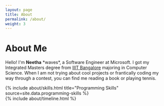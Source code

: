 ```yaml
---
layout: page
title: About
permalink: /about/
weight: 3
---
```


# **About Me**

Hello! I'm **Neetha**  \*waves\*, a Software Engineer at Microsoft. I got my Integrated Masters degree from <a href = "https://www.iiitb.ac.in/">IIIT Bangalore</a> majoring in Computer Science. When I am not trying about cool projects or frantically coding my way through a contest, you can find me reading a book or playing tennis. 


<div class="row">
{% include about/skills.html title="Programming Skills" source=site.data.programming-skills %}
</div>

<div class="row">
{% include about/timeline.html %}
</div>
